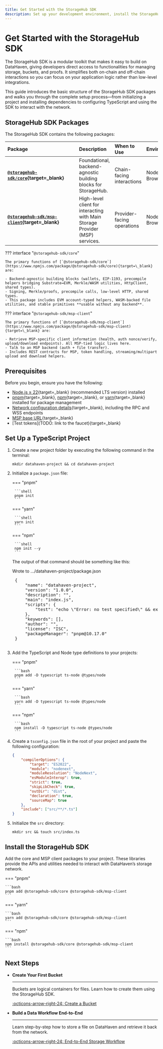 ```yaml
---
title: Get Started with the StorageHub SDK
description: Set up your development environment, install the StorageHub SDK, and prepare your project to start interacting with the DataHaven network.
---
```


# Get Started with the StorageHub SDK

The StorageHub SDK is a modular toolkit that makes it easy to build on DataHaven, giving developers direct access to functionalities for managing storage, buckets, and proofs. It simplifies both on-chain and off-chain interactions so you can focus on your application logic rather than low-level integrations.

This guide introduces the basic structure of the StorageHub SDK packages and walks you through the complete setup process—from initializing a project and installing dependencies to configuring TypeScript and using the SDK to interact with the network.

## StorageHub SDK Packages

The StorageHub SDK contains the following packages:

| <div style="width: 220px;">Package</div>                                                                     | Description                                                                  | When to Use                | Environments      |
|:-------------------------------------------------------------------------------------------------------------|:-----------------------------------------------------------------------------|:---------------------------|:------------------|
| **[`@storagehub-sdk/core`](https://www.npmjs.com/package/@storagehub-sdk/core){target=\_blank}**             | Foundational, backend-agnostic building blocks for StorageHub.               | Chain-facing interactions  | Node.js, Browsers |
| **[`@storagehub-sdk/msp-client`](https://www.npmjs.com/package/@storagehub-sdk/msp-client){target=\_blank}** | High-level client for interacting with Main Storage Provider (MSP) services. | Provider-facing operations | Node.js, Browsers |

??? interface "`@storagehub-sdk/core`"

    The primary functions of [`@storagehub-sdk/core`](https://www.npmjs.com/package/@storagehub-sdk/core){target=\_blank} are:

    - Backend‑agnostic building blocks (wallets, EIP‑1193, precompile helpers bridging Substrate↔EVM, Merkle/WASM utilities, HttpClient, shared types).
    - Signing, Merkle/proofs, precompile calls, low‑level HTTP, shared types.
    - This package includes EVM account‑typed helpers, WASM‑backed file utilities, and stable primitives **usable without any backend**.

??? interface "`@storagehub-sdk/msp-client`"

    The primary functions of [`@storagehub-sdk/msp-client`](https://www.npmjs.com/package/@storagehub-sdk/msp-client){target=\_blank} are:

    - Retrieve MSP‑specific client information (health, auth nonce/verify, upload/download endpoints). All MSP‑tied logic lives here.
    - Talk to an MSP backend (auth + file transfer).
    - Includes REST contracts for MSP, token handling, streaming/multipart upload and download helpers.

## Prerequisites

Before you begin, ensure you have the following:

- [Node.js ≥ 22](https://nodejs.org/en/download){target=\_blank} (recommended LTS version) installed
- [pnpm](https://pnpm.io/){target=\_blank}, [npm](https://www.npmjs.com/){target=\_blank}, or [yarn](https://yarnpkg.com/){target=\_blank} installed for package management
- [Network configuration details](/store-and-retrieve-data/quick-start/#network-configurations){target=\_blank}, including the RPC and WSS endpoints
- [MSP base URL](/store-and-retrieve-data/quick-start/#msp-service-endpoints){target=\_blank}
- [Test tokens](TODO: link to the faucet){target=\_blank}

## Set Up a TypeScript Project

1.  Create a new project folder by executing the following command in the terminal:

    ```shell
    mkdir datahaven-project && cd datahaven-project
    ```

2. Initialize a `package.json` file:

    === "pnpm"

        ```shell
        pnpm init
        ```

    === "yarn"

        ```shell
        yarn init
        ```

    === "npm"

        ```shell
        npm init --y
        ```


    The output of that command should be something like this:

    <div class="termynal" data-termynal>
        <span data-ty>Wrote to .../datahaven-project/package.json</span>
        <span data-ty><pre>
    {
        "name": "datahaven-project",
        "version": "1.0.0",
        "description": "",
        "main": "index.js",
        "scripts": {
            "test": "echo \"Error: no test specified\" && exit 1"
        },
        "keywords": [],
        "author": "",
        "license": "ISC",
        "packageManager": "pnpm@10.17.0"
    }
        </pre></span>
    </div>

3. Add the TypeScript and Node type definitions to your projects:

    === "pnpm"
        
        ```bash
        pnpm add -D typescript ts-node @types/node
        ```

    === "yarn"
        
        ```bash
        yarn add -D typescript ts-node @types/node
        ```

    === "npm"
        
        ```bash
        npm install -D typescript ts-node @types/node
        ```

4. Create a `tsconfig.json` file in the root of your project and paste the following configuration:

    ```json title="tsconfig.json"
    {
        "compilerOptions": {
            "target": "ES2022",
            "module": "nodenext",
            "moduleResolution": "NodeNext",
            "esModuleInterop": true,
            "strict": true,
            "skipLibCheck": true,
            "outDir": "dist",
            "declaration": true,
            "sourceMap": true
        },
        "include": ["src/**/*.ts"]
    }
    ```

5. Initialize the `src` directory:

    ```shell
    mkdir src && touch src/index.ts
    ```

## Install the StorageHub SDK

Add the core and MSP client packages to your project. These libraries provide the APIs and utilities needed to interact with DataHaven’s storage network.

=== "pnpm"
    
    ```bash
    pnpm add @storagehub-sdk/core @storagehub-sdk/msp-client
    ```

=== "yarn"
    
    ```bash
    yarn add @storagehub-sdk/core @storagehub-sdk/msp-client
    ```

=== "npm"
    
    ```bash
    npm install @storagehub-sdk/core @storagehub-sdk/msp-client
    ```

## Next Steps

<div class="grid cards" markdown>

- **Create Your First Bucket**

    ---

    Buckets are logical containers for files. Learn how to create them using the StorageHub SDK.

    [:octicons-arrow-right-24: Create a Bucket](/store-and-retrieve-data/use-storagehub-sdk/get-started/)

- **Build a Data Workflow End-to-End**

    ---

    Learn step-by-step how to store a file on DataHaven and retrieve it back from the network.

    [:octicons-arrow-right-24: End-to-End Storage Workflow](/store-and-retrieve-data/use-storagehub-sdk/end-to-end-storage-workflow/)

</div>
